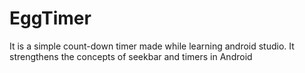 # EggTimer
It is a simple count-down timer made while learning android studio. It strengthens the concepts of seekbar and timers in Android
